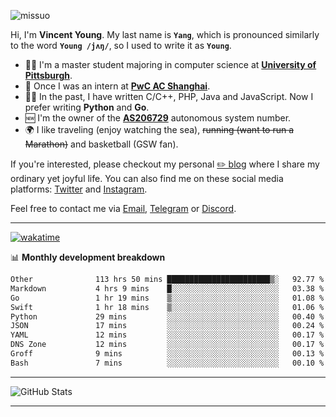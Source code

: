 <p align="left"> <img src="https://komarev.com/ghpvc/?username=missuo&label=Profile%20views&color=0e75b6&style=flat" alt="missuo" /> </p>


Hi, I'm **Vincent Young**. My last name is **`Yang`**, which is pronounced similarly to the word **`Young /jʌŋ/`**, so I used to write it as **`Young`**. 

-  👨‍🎓 I'm a master student majoring in computer science at [**University of Pittsburgh**](https://www.pitt.edu).
-  💼 Once I was an intern at **[PwC AC Shanghai](https://www.linkedin.com/company/pwc-ac-shanghai/)**.
-  👨‍💻 In the past, I have written C/C++, PHP, Java and JavaScript. Now I prefer writing **Python** and **Go**.
-  🆕 I'm the owner of the **[AS206729](https://bgp.tools/AS206729)** autonomous system number.
-  🌍 I like traveling (enjoy watching the sea), ~~running (want to run a Marathon)~~ and basketball (GSW fan).

If you're interested, please checkout my personal [✏️ blog](https://missuo.me/) where I share my ordinary yet joyful life. You can also find me on these social media platforms: [Twitter](https://twitter.com/m1ssuo) and [Instagram](https://www.instagram.com/m1ssuo).

Feel free to contact me via <a href="mailto:i@yyt.moe">Email</a>, [Telegram](https://t.me/missuo) or [Discord](https://discordapp.com/users/missuo#7448).

-------

[![wakatime](https://wakatime.com/badge/user/c13cd961-40ca-417a-afb6-1f9ea8ac295c.svg)](https://wakatime.com/@missuo)

📊 **Monthly development breakdown**
<!--START_SECTION:waka-->

```txt
Other              113 hrs 50 mins ███████████████████████▒░   92.77 %
Markdown           4 hrs 9 mins    █░░░░░░░░░░░░░░░░░░░░░░░░   03.38 %
Go                 1 hr 19 mins    ▒░░░░░░░░░░░░░░░░░░░░░░░░   01.08 %
Swift              1 hr 18 mins    ▒░░░░░░░░░░░░░░░░░░░░░░░░   01.06 %
Python             29 mins         ░░░░░░░░░░░░░░░░░░░░░░░░░   00.40 %
JSON               17 mins         ░░░░░░░░░░░░░░░░░░░░░░░░░   00.24 %
YAML               12 mins         ░░░░░░░░░░░░░░░░░░░░░░░░░   00.17 %
DNS Zone           12 mins         ░░░░░░░░░░░░░░░░░░░░░░░░░   00.17 %
Groff              9 mins          ░░░░░░░░░░░░░░░░░░░░░░░░░   00.13 %
Bash               7 mins          ░░░░░░░░░░░░░░░░░░░░░░░░░   00.10 %
```

<!--END_SECTION:waka-->

-------

![GitHub Stats](https://github-readme-stats-opal-alpha-76.vercel.app/api?username=missuo&show_icons=true&theme=transparent)

-------

